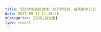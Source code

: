 ```yaml
---
title: 很少转发抽奖微博，为了秤转发，结果就中了🤣🤣
date: 2017-09-11 11:40:38
mCategories: [说说,朋友圈]
type: moment
---
```


<div id="pics-20170911114038"></div>

<script src="/lib/moment/pics.js"></script>
<script>
var data = [
    {"link": "2017-09-11_000000.jpeg", "type": "shuoshuo"}
];
picsRender(data, "pics-20170911114038");
</script>
